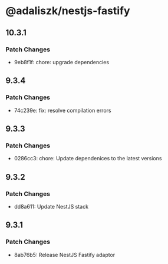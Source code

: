 # @adaliszk/nestjs-fastify

## 10.3.1

### Patch Changes

- 9eb8f1f: chore: upgrade dependencies

## 9.3.4

### Patch Changes

- 74c239e: fix: resolve compilation errors

## 9.3.3

### Patch Changes

- 0286cc3: chore: Update dependenices to the latest versions

## 9.3.2

### Patch Changes

- dd8a611: Update NestJS stack

## 9.3.1

### Patch Changes

- 8ab76b5: Release NestJS Fastify adaptor
